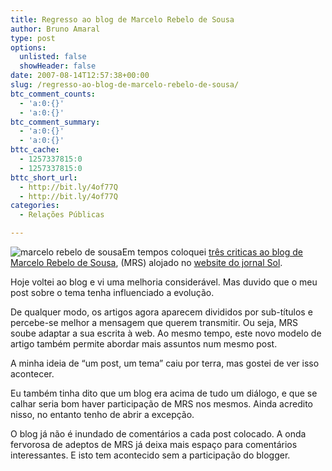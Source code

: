 ```yaml
---
title: Regresso ao blog de Marcelo Rebelo de Sousa
author: Bruno Amaral
type: post
options:
  unlisted: false
  showHeader: false
date: 2007-08-14T12:57:38+00:00
slug: /regresso-ao-blog-de-marcelo-rebelo-de-sousa/
btc_comment_counts:
  - 'a:0:{}'
  - 'a:0:{}'
btc_comment_summary:
  - 'a:0:{}'
  - 'a:0:{}'
bttc_cache:
  - 1257337815:0
  - 1257337815:0
bttc_short_url:
  - http://bit.ly/4of77Q
  - http://bit.ly/4of77Q
categories:
  - Relações Públicas

---
```

<img src="http://sol.sapo.pt/users/avatar.aspx?userid=3887" alt="marcelo rebelo de sousa" class="left frame" />Em tempos coloquei [três criticas ao blog de Marcelo Rebelo de Sousa][1], (MRS) alojado no [website do jornal Sol][2].

Hoje voltei ao blog e vi uma melhoria considerável. Mas duvido que o meu post sobre o tema tenha influenciado a evolução.

De qualquer modo, os artigos agora aparecem divididos por sub-títulos e percebe-se melhor a mensagem que querem transmitir. Ou seja, MRS soube adaptar a sua escrita à web. Ao mesmo tempo, este novo modelo de artigo também permite abordar mais assuntos num mesmo post.

A minha ideia de &#8220;um post, um tema&#8221; caiu por terra, mas gostei de ver isso acontecer.

Eu também tinha dito que um blog era acima de tudo um diálogo, e que se calhar seria bom haver participação de MRS nos mesmos. Ainda acredito nisso, no entanto tenho de abrir a excepção.

O blog já não é inundado de comentários a cada post colocado. A onda fervorosa de adeptos de MRS já deixa mais espaço para comentários interessantes. E isto tem acontecido sem a participação do blogger.

 [1]: http://www.brunoamaral.com/post/3-criticas-ao-blog-de-marcelo-rebelo-de-sousa/
 [2]: http://sol.sapo.pt/blogs/marcelorsousa/